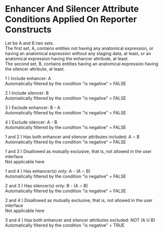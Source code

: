 # Enhancer And Silencer Attribute Conditions Applied On Reporter Constructs

Let be A and B two sets.  
The first set, A, contains entities not having any anatomical expression, or having an anatomical expression without any staging data, at least, or an anatomical expression having the enhancer attribute, at least.  
The second set, B, contains entities having an anatomical expression having the silencer attribute, at least.  

1 ) Include enhancer: A  
Automatically filtered by the condition "is negative" = FALSE

2 ) Include silencer: B  
Automatically filtered by the condition "is negative" = FALSE

3 ) Exclude enhancer: B - A  
Automatically filtered by the condition "is negative" = FALSE

4 ) Exclude silencer: A - B  
Automatically filtered by the condition "is negative" = FALSE

1 and 2 ) Has both enhancer and silencer attributes included: A ∩ B  
Automatically filtered by the condition "is negative" = FALSE

1 and 3 ) Disallowed as mutually exclusive, that is, not allowed in the user interface  
Not applicable here

1 and 4 ) Has enhancer(s) only: A - (A ∩ B)  
Automatically filtered by the condition "is negative" = FALSE

2 and 3 ) Has silencer(s) only: B - (A ∩ B)  
Automatically filtered by the condition "is negative" = FALSE

2 and 4 ) Disallowed as mutually exclusive, that is, not allowed in the user interface  
Not applicable here

3 and 4 ) Has both enhancer and silencer attributes excluded: NOT (A U B)  
Automatically filtered by the condition "is negative" = TRUE